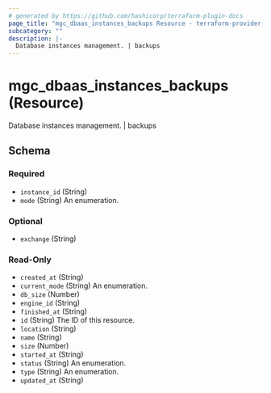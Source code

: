 ```yaml
---
# generated by https://github.com/hashicorp/terraform-plugin-docs
page_title: "mgc_dbaas_instances_backups Resource - terraform-provider-mgc"
subcategory: ""
description: |-
  Database instances management. | backups
---
```


# mgc_dbaas_instances_backups (Resource)

Database instances management. | backups



<!-- schema generated by tfplugindocs -->
## Schema

### Required

- `instance_id` (String)
- `mode` (String) An enumeration.

### Optional

- `exchange` (String)

### Read-Only

- `created_at` (String)
- `current_mode` (String) An enumeration.
- `db_size` (Number)
- `engine_id` (String)
- `finished_at` (String)
- `id` (String) The ID of this resource.
- `location` (String)
- `name` (String)
- `size` (Number)
- `started_at` (String)
- `status` (String) An enumeration.
- `type` (String) An enumeration.
- `updated_at` (String)

